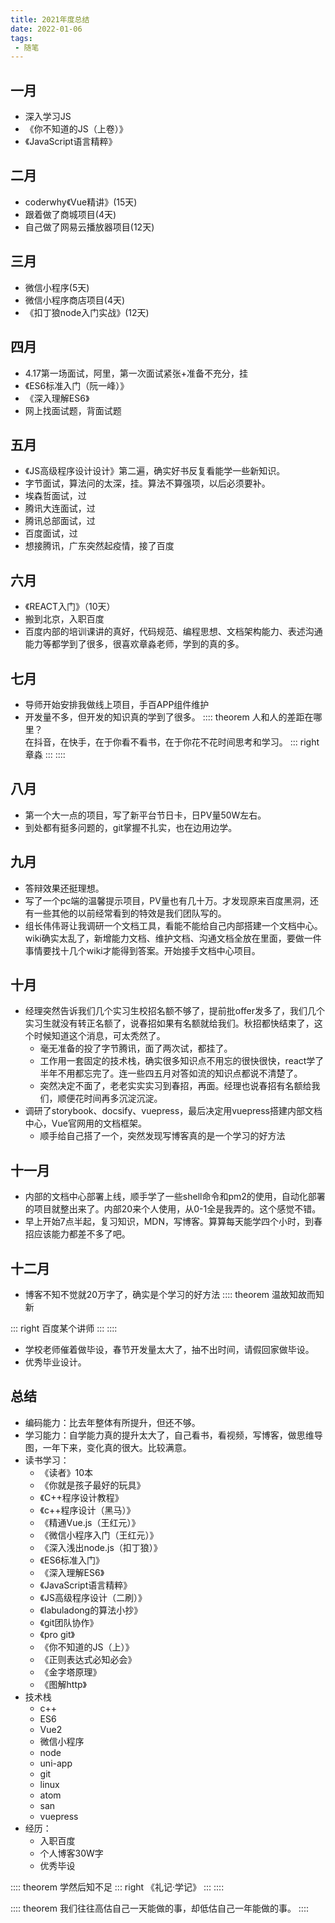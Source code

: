 ```yaml
---
title: 2021年度总结
date: 2022-01-06
tags:
 - 随笔
---
```

## 一月
* 深入学习JS
* 《你不知道的JS（上卷）》
* 《JavaScript语言精粹》
## 二月
* coderwhy《Vue精讲》(15天)
* 跟着做了商城项目(4天)
* 自己做了网易云播放器项目(12天)
## 三月
* 微信小程序(5天)
* 微信小程序商店项目(4天)
* 《扣丁狼node入门实战》(12天)
## 四月
* 4.17第一场面试，阿里，第一次面试紧张+准备不充分，挂
* 《ES6标准入门（阮一峰）》
* 《深入理解ES6》
* 网上找面试题，背面试题
## 五月
* 《JS高级程序设计设计》第二遍，确实好书反复看能学一些新知识。
* 字节面试，算法问的太深，挂。算法不算强项，以后必须要补。
* 埃森哲面试，过
* 腾讯大连面试，过
* 腾讯总部面试，过
* 百度面试，过
* 想接腾讯，广东突然起疫情，接了百度
## 六月
* 《REACT入门》（10天）
* 搬到北京，入职百度
* 百度内部的培训课讲的真好，代码规范、编程思想、文档架构能力、表述沟通能力等都学到了很多，很喜欢章淼老师，学到的真的多。
## 七月
* 导师开始安排我做线上项目，手百APP组件维护
* 开发量不多，但开发的知识真的学到了很多。
:::: theorem
人和人的差距在哪里？  
在抖音，在快手，在于你看不看书，在于你花不花时间思考和学习。
::: right
章淼
:::
::::
## 八月
* 第一个大一点的项目，写了新平台节日卡，日PV量50W左右。
* 到处都有挺多问题的，git掌握不扎实，也在边用边学。
## 九月
* 答辩效果还挺理想。
* 写了一个pc端的温馨提示项目，PV量也有几十万。才发现原来百度黑洞，还有一些其他的以前经常看到的特效是我们团队写的。
* 组长伟伟哥让我调研一个文档工具，看能不能给自己内部搭建一个文档中心。wiki确实太乱了，新增能力文档、维护文档、沟通文档全放在里面，要做一件事情要找十几个wiki才能得到答案。开始接手文档中心项目。
## 十月
* 经理突然告诉我们几个实习生校招名额不够了，提前批offer发多了，我们几个实习生就没有转正名额了，说春招如果有名额就给我们。秋招都快结束了，这个时候知道这个消息，可太秃然了。
    * 毫无准备的投了字节腾讯，面了两次试，都挂了。
    * 工作用一套固定的技术栈，确实很多知识点不用忘的很快很快，react学了半年不用都忘完了。连一些四五月对答如流的知识点都说不清楚了。
    * 突然决定不面了，老老实实实习到春招，再面。经理也说春招有名额给我们，顺便花时间再多沉淀沉淀。
* 调研了storybook、docsify、vuepress，最后决定用vuepress搭建内部文档中心，Vue官网用的文档框架。
    * 顺手给自己搭了一个，突然发现写博客真的是一个学习的好方法
## 十一月
* 内部的文档中心部署上线，顺手学了一些shell命令和pm2的使用，自动化部署的项目就整出来了。内部20来个人使用，从0-1全是我弄的。这个感觉不错。
* 早上开始7点半起，复习知识，MDN，写博客。算算每天能学四个小时，到春招应该能力都差不多了吧。
## 十二月
* 博客不知不觉就20万字了，确实是个学习的好方法
:::: theorem
温故知故而知新

::: right
百度某个讲师
:::
::::
* 学校老师催着做毕设，春节开发量太大了，抽不出时间，请假回家做毕设。
* 优秀毕业设计。
## 总结
* 编码能力：比去年整体有所提升，但还不够。
* 学习能力：自学能力真的提升太大了，自己看书，看视频，写博客，做思维导图，一年下来，变化真的很大。比较满意。
* 读书学习：
    * 《读者》10本
    * 《你就是孩子最好的玩具》
    * 《C++程序设计教程》
    * 《c++程序设计（黑马）》
    * 《精通Vue.js（王红元）》
    * 《微信小程序入门（王红元）》
    * 《深入浅出node.js（扣丁狼）》
    * 《ES6标准入门》
    * 《深入理解ES6》
    * 《JavaScript语言精粹》
    * 《JS高级程序设计（二刷）》
    * 《labuladong的算法小抄》
    * 《git团队协作》
    * 《pro git》
    * 《你不知道的JS（上）》
    * 《正则表达式必知必会》
    * 《金字塔原理》
    * 《图解http》
* 技术栈
    * c++
    * ES6
    * Vue2
    * 微信小程序
    * node
    * uni-app
    * git
    * linux
    * atom
    * san
    * vuepress
* 经历：
    * 入职百度
    * 个人博客30W字
    * 优秀毕设

:::: theorem
学然后知不足
::: right
《礼记·学记》
:::
::::

:::: theorem
我们往往高估自己一天能做的事，却低估自己一年能做的事。
::::